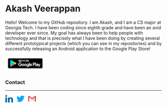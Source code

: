 # Akash Veerappan

Hello! Welcome to my GitHub repository. I am Akash, and I am a CS major at Georgia Tech. I have been coding since eighth grade and have been an avid developer ever since. My goal has always been to help people with technology and that is precisely what I have been doing by creating several different prototypical projects (which you can see in my repositories) and by successfully releasing an Android application to the Google Play Store! 

[![Play Store](playstore.png)](https://play.google.com/store/apps/details?id=shush.android.app&hl=en_US)

### Contact
------------

[![LinkedIn](linkedin-2.png)](https://www.linkedin.com/in/akash-palaniappan-veerappan-4760a4164/) &nbsp; [![Twitter](twitter.png)](https://twitter.com/akashpl2002) &nbsp; [![Gmail](gmail.png)](mailto:akashpalaniappan@gmail.com)
 
